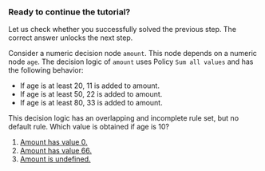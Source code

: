 ### Ready to continue the tutorial?

Let us check whether you successfully solved the previous step. The correct answer unlocks the next step.

Consider a numeric decision node `amount`. This node depends on a numeric node `age`. The decision logic of `amount` uses Policy `Sum all values` and has the following behavior:

- If age is at least 20, 11 is added to amount.
- If age is at least 50, 22 is added to amount.
- If age is at least 80, 33 is added to amount.

This decision logic has an overlapping and incomplete rule set, but no default rule. Which value is obtained if age is 10?

1. [Amount has value 0.](answerZero.md)
2. [Amount has value 66.](answer66.md)
3. [Amount is undefined.](answerUndefined.md)
